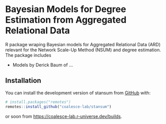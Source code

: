 # Bayesian Models for Degree Estimation from Aggregated Relational Data

<!-- badges: start -->
<!-- badges: end -->

R package wraping Bayesian models for Aggregated Relational Data (ARD) relevant for the Network Scale-Up Method (NSUM) and degree estimation. The package includes

- Models by Derick Baum of ...




## Installation

You can install the development version of stansum from [GitHub](https://github.com/) with:

``` r
# install.packages("remotes")
remotes::install_github("coalesce-lab/stansum")
```

or soon from <https://coalesce-lab.r-universe.dev/builds>.
